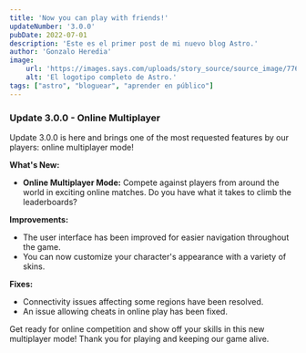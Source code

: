 ```yaml
---
title: 'Now you can play with friends!'
updateNumber: '3.0.0'
pubDate: 2022-07-01
description: 'Este es el primer post de mi nuevo blog Astro.'
author: 'Gonzalo Heredia'
image:
    url: 'https://images.says.com/uploads/story_source/source_image/776061/5e40.jpg'
    alt: 'El logotipo completo de Astro.'
tags: ["astro", "bloguear", "aprender en público"]
---
```



### **Update 3.0.0 - Online Multiplayer**

Update 3.0.0 is here and brings one of the most requested features by our players: online multiplayer mode!

**What's New:**

- **Online Multiplayer Mode:** Compete against players from around the world in exciting online matches. Do you have what it takes to climb the leaderboards?

**Improvements:**

- The user interface has been improved for easier navigation throughout the game.
- You can now customize your character's appearance with a variety of skins.

**Fixes:**

- Connectivity issues affecting some regions have been resolved.
- An issue allowing cheats in online play has been fixed.

Get ready for online competition and show off your skills in this new multiplayer mode! Thank you for playing and keeping our game alive.